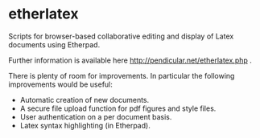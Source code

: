 etherlatex
==========

Scripts for browser-based collaborative editing and display of Latex documents using Etherpad.

Further information is available here http://pendicular.net/etherlatex.php .

There is plenty of room for improvements. In particular the following improvements would be useful:

- Automatic creation of new documents.
- A secure file upload function for pdf figures and style files.
- User authentication on a per document basis.
- Latex syntax highlighting (in Etherpad).

